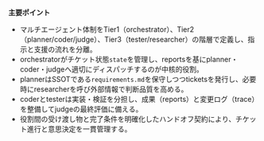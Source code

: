 **主要ポイント**
- マルチエージェント体制をTier1（orchestrator）、Tier2（planner/coder/judge）、Tier3（tester/researcher）の階層で定義し、指示と支援の流れを分離。
- orchestratorがチケット状態`state`を管理し、reportsを基にplanner・coder・judgeへ適切にディスパッチするのが中核的役割。
- plannerはSSOTである`requirements.md`を保守しつつticketsを発行し、必要時にresearcherを呼び外部情報で判断品質を高める。
- coderとtesterは実装・検証を分担し、成果（reports）と変更ログ（trace）を整備してjudgeの最終評価に備える。
- 役割間の受け渡し物と完了条件を明確化したハンドオフ契約により、チケット進行と意思決定を一貫管理する。
